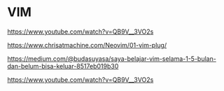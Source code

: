 # VIM
https://www.youtube.com/watch?v=QB9V__3VO2s

https://www.chrisatmachine.com/Neovim/01-vim-plug/

https://medium.com/@budasuyasa/saya-belajar-vim-selama-1-5-bulan-dan-belum-bisa-keluar-8517eb019b30

https://www.youtube.com/watch?v=QB9V__3VO2s
